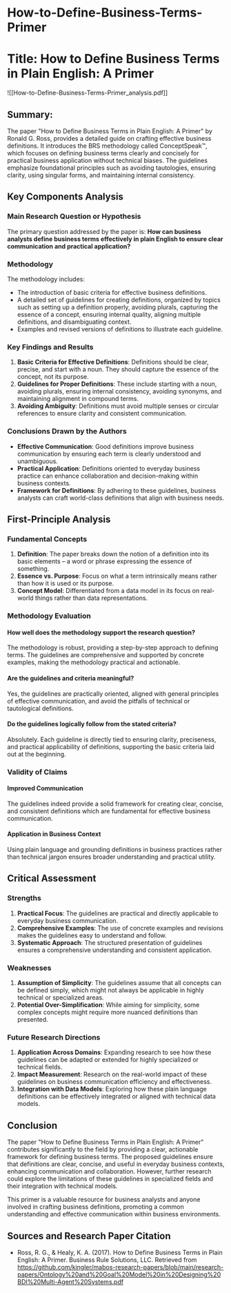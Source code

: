 # How-to-Define-Business-Terms-Primer

# Title: How to Define Business Terms in Plain English: A Primer
![[How-to-Define-Business-Terms-Primer_analysis.pdf]]

## Summary:
The paper "How to Define Business Terms in Plain English: A Primer" by Ronald G. Ross, provides a detailed guide on crafting effective business definitions. It introduces the BRS methodology called ConceptSpeak™, which focuses on defining business terms clearly and concisely for practical business application without technical biases. The guidelines emphasize foundational principles such as avoiding tautologies, ensuring clarity, using singular forms, and maintaining internal consistency.

## Key Components Analysis

### Main Research Question or Hypothesis
The primary question addressed by the paper is: **How can business analysts define business terms effectively in plain English to ensure clear communication and practical application?**

### Methodology
The methodology includes:
- The introduction of basic criteria for effective business definitions.
- A detailed set of guidelines for creating definitions, organized by topics such as setting up a definition properly, avoiding plurals, capturing the essence of a concept, ensuring internal quality, aligning multiple definitions, and disambiguating context.
- Examples and revised versions of definitions to illustrate each guideline.

### Key Findings and Results
1. **Basic Criteria for Effective Definitions**: Definitions should be clear, precise, and start with a noun. They should capture the essence of the concept, not its purpose.
2. **Guidelines for Proper Definitions**: These include starting with a noun, avoiding plurals, ensuring internal consistency, avoiding synonyms, and maintaining alignment in compound terms.
3. **Avoiding Ambiguity**: Definitions must avoid multiple senses or circular references to ensure clarity and consistent communication.
  
### Conclusions Drawn by the Authors
- **Effective Communication**: Good definitions improve business communication by ensuring each term is clearly understood and unambiguous.
- **Practical Application**: Definitions oriented to everyday business practice can enhance collaboration and decision-making within business contexts.
- **Framework for Definitions**: By adhering to these guidelines, business analysts can craft world-class definitions that align with business needs.

## First-Principle Analysis

### Fundamental Concepts

1. **Definition**: The paper breaks down the notion of a definition into its basic elements – a word or phrase expressing the essence of something.
2. **Essence vs. Purpose**: Focus on what a term intrinsically means rather than how it is used or its purpose.
3. **Concept Model**: Differentiated from a data model in its focus on real-world things rather than data representations.

### Methodology Evaluation

#### How well does the methodology support the research question?
The methodology is robust, providing a step-by-step approach to defining terms. The guidelines are comprehensive and supported by concrete examples, making the methodology practical and actionable.

#### Are the guidelines and criteria meaningful?
Yes, the guidelines are practically oriented, aligned with general principles of effective communication, and avoid the pitfalls of technical or tautological definitions.

#### Do the guidelines logically follow from the stated criteria?
Absolutely. Each guideline is directly tied to ensuring clarity, preciseness, and practical applicability of definitions, supporting the basic criteria laid out at the beginning.

### Validity of Claims

#### Improved Communication
The guidelines indeed provide a solid framework for creating clear, concise, and consistent definitions which are fundamental for effective business communication.

#### Application in Business Context
Using plain language and grounding definitions in business practices rather than technical jargon ensures broader understanding and practical utility.

## Critical Assessment

### Strengths

1. **Practical Focus**: The guidelines are practical and directly applicable to everyday business communication.
2. **Comprehensive Examples**: The use of concrete examples and revisions makes the guidelines easy to understand and follow.
3. **Systematic Approach**: The structured presentation of guidelines ensures a comprehensive understanding and consistent application.

### Weaknesses

1. **Assumption of Simplicity**: The guidelines assume that all concepts can be defined simply, which might not always be applicable in highly technical or specialized areas.
2. **Potential Over-Simplification**: While aiming for simplicity, some complex concepts might require more nuanced definitions than presented.

### Future Research Directions

1. **Application Across Domains**: Expanding research to see how these guidelines can be adapted or extended for highly specialized or technical fields.
2. **Impact Measurement**: Research on the real-world impact of these guidelines on business communication efficiency and effectiveness.
3. **Integration with Data Models**: Exploring how these plain language definitions can be effectively integrated or aligned with technical data models.

## Conclusion

The paper "How to Define Business Terms in Plain English: A Primer" contributes significantly to the field by providing a clear, actionable framework for defining business terms. The proposed guidelines ensure that definitions are clear, concise, and useful in everyday business contexts, enhancing communication and collaboration. However, further research could explore the limitations of these guidelines in specialized fields and their integration with technical models.

This primer is a valuable resource for business analysts and anyone involved in crafting business definitions, promoting a common understanding and effective communication within business environments.

## Sources and Research Paper Citation
- Ross, R. G., & Healy, K. A. (2017). How to Define Business Terms in Plain English: A Primer. Business Rule Solutions, LLC. Retrieved from https://github.com/kingler/mabos-research-papers/blob/main/research-papers/Ontology%20and%20Goal%20Model%20in%20Designing%20BDI%20Multi-Agent%20Systems.pdf